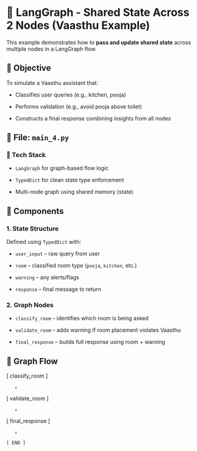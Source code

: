 # 🧠 LangGraph - Shared State Across 2 Nodes (Vaasthu Example)

This example demonstrates how to **pass and update shared state** across multiple nodes in a LangGraph flow.

## 📌 Objective

To simulate a Vaasthu assistant that:

- Classifies user queries (e.g., kitchen, pooja)

- Performs validation (e.g., avoid pooja above toilet)

- Constructs a final response combining insights from all nodes


## 📂 File: `main_4.py`

### 🔧 Tech Stack

- `LangGraph` for graph-based flow logic

- `TypedDict` for clean state type enforcement

- Multi-node graph using shared memory (state)


## 🧩 Components

### 1. **State Structure**  

Defined using `TypedDict` with:

- `user_input` – raw query from user

- `room` – classified room type (`pooja`, `kitchen`, etc.)

- `warning` – any alerts/flags

- `response` – final message to return

### 2. **Graph Nodes**

- `classify_room` – identifies which room is being asked

- `validate_room` – adds warning if room placement violates Vaasthu

- `final_response` – builds full response using room + warning


## 🔄 Graph Flow

[ classify_room ]

       ↓

[ validate_room ]

       ↓

[ final_response ]

       ↓

    [ END ]
